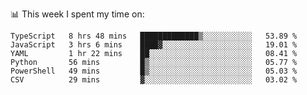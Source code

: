 📊 This week I spent my time on:
<!--START_SECTION:waka-->

```text
TypeScript   8 hrs 48 mins   █████████████▒░░░░░░░░░░░   53.89 %
JavaScript   3 hrs 6 mins    ████▓░░░░░░░░░░░░░░░░░░░░   19.01 %
YAML         1 hr 22 mins    ██░░░░░░░░░░░░░░░░░░░░░░░   08.41 %
Python       56 mins         █▒░░░░░░░░░░░░░░░░░░░░░░░   05.77 %
PowerShell   49 mins         █▒░░░░░░░░░░░░░░░░░░░░░░░   05.03 %
CSV          29 mins         ▓░░░░░░░░░░░░░░░░░░░░░░░░   03.02 %
```

<!--END_SECTION:waka-->

